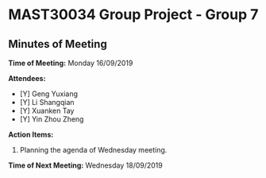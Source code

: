# MAST30034 Group Project - Group 7
## Minutes of Meeting
**Time of Meeting:** Monday 16/09/2019

**Attendees:**

* [Y] Geng Yuxiang      
* [Y] Li Shangqian
* [Y] Xuanken Tay
* [Y] Yin Zhou Zheng

**Action Items:**
1.  Planning the agenda of Wednesday meeting.

**Time of Next Meeting:** Wednesday 18/09/2019
